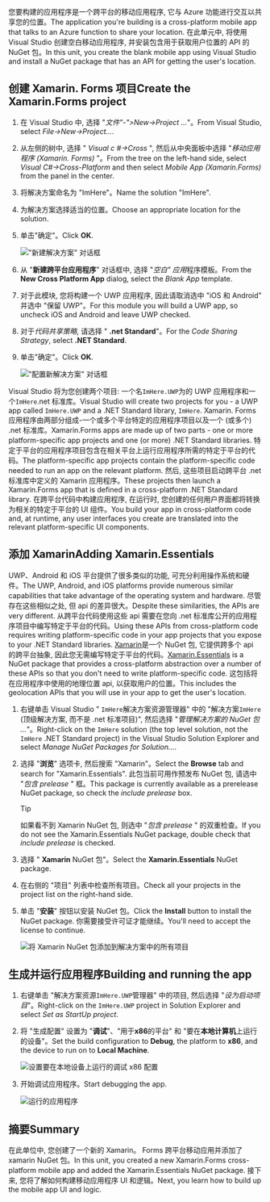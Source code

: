 <span data-ttu-id="1c233-101">您要构建的应用程序是一个跨平台的移动应用程序, 它与 Azure 功能进行交互以共享您的位置。</span><span class="sxs-lookup"><span data-stu-id="1c233-101">The application you're building is a cross-platform mobile app that talks to an Azure function to share your location.</span></span> <span data-ttu-id="1c233-102">在此单元中, 将使用 Visual Studio 创建空白移动应用程序, 并安装包含用于获取用户位置的 API 的 NuGet 包。</span><span class="sxs-lookup"><span data-stu-id="1c233-102">In this unit, you create the blank mobile app using Visual Studio and install a NuGet package that has an API for getting the user's location.</span></span>

## <a name="create-the-xamarinforms-project"></a><span data-ttu-id="1c233-103">创建 Xamarin. Forms 项目</span><span class="sxs-lookup"><span data-stu-id="1c233-103">Create the Xamarin.Forms project</span></span>

1. <span data-ttu-id="1c233-104">在 Visual Studio 中, 选择 "*文件"-">New->Project ...*"。</span><span class="sxs-lookup"><span data-stu-id="1c233-104">From Visual Studio, select *File->New->Project...*.</span></span>

1. <span data-ttu-id="1c233-105">从左侧的树中, 选择 " *Visual c #->Cross* ", 然后从中央面板中选择 "*移动应用程序 (Xamarin. Forms)* "。</span><span class="sxs-lookup"><span data-stu-id="1c233-105">From the tree on the left-hand side, select *Visual C#->Cross-Platform* and then select *Mobile App (Xamarin.Forms)* from the panel in the center.</span></span>

1. <span data-ttu-id="1c233-106">将解决方案命名为 "ImHere"。</span><span class="sxs-lookup"><span data-stu-id="1c233-106">Name the solution "ImHere".</span></span>

1. <span data-ttu-id="1c233-107">为解决方案选择适当的位置。</span><span class="sxs-lookup"><span data-stu-id="1c233-107">Choose an appropriate location for the solution.</span></span>

1. <span data-ttu-id="1c233-108">单击"确定"。</span><span class="sxs-lookup"><span data-stu-id="1c233-108">Click **OK**.</span></span>

    !["新建解决方案" 对话框](../media/2-new-solution-dialog.png)

1. <span data-ttu-id="1c233-110">从 "**新建跨平台应用程序**" 对话框中, 选择 "*空白" 应用*程序模板。</span><span class="sxs-lookup"><span data-stu-id="1c233-110">From the **New Cross Platform App** dialog, select the *Blank App* template.</span></span>

1. <span data-ttu-id="1c233-111">对于此模块, 您将构建一个 UWP 应用程序, 因此请取消选中 "iOS 和 Android" 并选中 "保留 UWP"。</span><span class="sxs-lookup"><span data-stu-id="1c233-111">For this module you will build a UWP app, so uncheck iOS and Android and leave UWP checked.</span></span>

1. <span data-ttu-id="1c233-112">对于*代码共享策略*, 请选择 " **.net Standard**"。</span><span class="sxs-lookup"><span data-stu-id="1c233-112">For the *Code Sharing Strategy*, select **.NET Standard**.</span></span>

1. <span data-ttu-id="1c233-113">单击"确定"。</span><span class="sxs-lookup"><span data-stu-id="1c233-113">Click **OK**.</span></span>

    !["配置新解决方案" 对话框](../media/2-configure-solution-dialog.png)

<span data-ttu-id="1c233-115">Visual Studio 将为您创建两个项目: 一个名`ImHere.UWP`为的 UWP 应用程序和一个`ImHere`.net 标准库。</span><span class="sxs-lookup"><span data-stu-id="1c233-115">Visual Studio will create two projects for you - a UWP app called `ImHere.UWP` and a .NET Standard library, `ImHere`.</span></span> <span data-ttu-id="1c233-116">Xamarin. Forms 应用程序由两部分组成-一个或多个平台特定的应用程序项目以及一个 (或多个) .net 标准库。</span><span class="sxs-lookup"><span data-stu-id="1c233-116">Xamarin.Forms apps are made up of two parts - one or more platform-specific app projects and one (or more) .NET Standard libraries.</span></span> <span data-ttu-id="1c233-117">特定于平台的应用程序项目包含在相关平台上运行应用程序所需的特定于平台的代码。</span><span class="sxs-lookup"><span data-stu-id="1c233-117">The platform-specific app projects contain the platform-specific code needed to run an app on the relevant platform.</span></span> <span data-ttu-id="1c233-118">然后, 这些项目启动跨平台 .net 标准库中定义的 Xamarin 应用程序。</span><span class="sxs-lookup"><span data-stu-id="1c233-118">These projects then launch a Xamarin.Forms app that is defined in a cross-platform .NET Standard library.</span></span> <span data-ttu-id="1c233-119">在跨平台代码中构建应用程序, 在运行时, 您创建的任何用户界面都将转换为相关的特定于平台的 UI 组件。</span><span class="sxs-lookup"><span data-stu-id="1c233-119">You build your app in cross-platform code and, at runtime, any user interfaces you create are translated into the relevant platform-specific UI components.</span></span>

## <a name="adding-xamarinessentials"></a><span data-ttu-id="1c233-120">添加 Xamarin</span><span class="sxs-lookup"><span data-stu-id="1c233-120">Adding Xamarin.Essentials</span></span>

<span data-ttu-id="1c233-121">UWP、Android 和 iOS 平台提供了很多类似的功能, 可充分利用操作系统和硬件。</span><span class="sxs-lookup"><span data-stu-id="1c233-121">The UWP, Android, and iOS platforms provide numerous similar capabilities that take advantage of the operating system and hardware.</span></span> <span data-ttu-id="1c233-122">尽管存在这些相似之处, 但 api 的差异很大。</span><span class="sxs-lookup"><span data-stu-id="1c233-122">Despite these similarities, the APIs are very different.</span></span> <span data-ttu-id="1c233-123">从跨平台代码使用这些 api 需要在您向 .net 标准库公开的应用程序项目中编写特定于平台的代码。</span><span class="sxs-lookup"><span data-stu-id="1c233-123">Using these APIs from cross-platform code requires writing platform-specific code in your app projects that you expose to your .NET Standard libraries.</span></span> <span data-ttu-id="1c233-124">[Xamarin](https://docs.microsoft.com/xamarin/essentials/?azure-portal=true)是一个 NuGet 包, 它提供跨多个 api 的跨平台抽象, 因此您无需编写特定于平台的代码。</span><span class="sxs-lookup"><span data-stu-id="1c233-124">[Xamarin.Essentials](https://docs.microsoft.com/xamarin/essentials/?azure-portal=true) is a NuGet package that provides a cross-platform abstraction over a number of these APIs so that you don't need to write platform-specific code.</span></span> <span data-ttu-id="1c233-125">这包括将在应用程序中使用的地理位置 api, 以获取用户的位置。</span><span class="sxs-lookup"><span data-stu-id="1c233-125">This includes the geolocation APIs that you will use in your app to get the user's location.</span></span>

1. <span data-ttu-id="1c233-126">右键单击 Visual Studio " `ImHere`解决方案资源管理器" 中的 "解决方案`ImHere` (顶级解决方案, 而不是 .net 标准项目)", 然后选择 "*管理解决方案的 NuGet 包 ...*"。</span><span class="sxs-lookup"><span data-stu-id="1c233-126">Right-click on the `ImHere` solution (the top level solution, not the `ImHere` .NET Standard project) in the Visual Studio Solution Explorer and select *Manage NuGet Packages for Solution...*.</span></span>

1. <span data-ttu-id="1c233-127">选择 "**浏览**" 选项卡, 然后搜索 "Xamarin"。</span><span class="sxs-lookup"><span data-stu-id="1c233-127">Select the **Browse** tab and search for "Xamarin.Essentials".</span></span> <span data-ttu-id="1c233-128">此包当前可用作预发布 NuGet 包, 请选中 "*包含 prelease* " 框。</span><span class="sxs-lookup"><span data-stu-id="1c233-128">This package is currently available as a prerelease NuGet package, so check the *include prelease* box.</span></span>

    > [!TIP]
    > <span data-ttu-id="1c233-129">如果看不到 Xamarin NuGet 包, 则选中 "*包含 prelease* " 的双重检查。</span><span class="sxs-lookup"><span data-stu-id="1c233-129">If you do not see the Xamarin.Essentials NuGet package, double check that *include prelease* is checked.</span></span> 

1. <span data-ttu-id="1c233-130">选择 " **Xamarin** NuGet 包"。</span><span class="sxs-lookup"><span data-stu-id="1c233-130">Select the **Xamarin.Essentials** NuGet package.</span></span>

1. <span data-ttu-id="1c233-131">在右侧的 "项目" 列表中检查所有项目。</span><span class="sxs-lookup"><span data-stu-id="1c233-131">Check all your projects in the project list on the right-hand side.</span></span>

1. <span data-ttu-id="1c233-132">单击 "**安装**" 按钮以安装 NuGet 包。</span><span class="sxs-lookup"><span data-stu-id="1c233-132">Click the **Install** button to install the NuGet package.</span></span> <span data-ttu-id="1c233-133">你需要接受许可证才能继续。</span><span class="sxs-lookup"><span data-stu-id="1c233-133">You'll need to accept the license to continue.</span></span>

    ![将 Xamarin NuGet 包添加到解决方案中的所有项目](../media/2-add-essentials-nuget.png)

## <a name="building-and-running-the-app"></a><span data-ttu-id="1c233-135">生成并运行应用程序</span><span class="sxs-lookup"><span data-stu-id="1c233-135">Building and running the app</span></span>

1. <span data-ttu-id="1c233-136">右键单击 "解决方案资源`ImHere.UWP`管理器" 中的项目, 然后选择 "*设为启动项目*"。</span><span class="sxs-lookup"><span data-stu-id="1c233-136">Right-click on the `ImHere.UWP` project in Solution Explorer and select *Set as StartUp project*.</span></span>

1. <span data-ttu-id="1c233-137">将 "生成配置" 设置为 "**调试**"、"用于**x86**的平台" 和 "要在**本地计算机**上运行的设备"。</span><span class="sxs-lookup"><span data-stu-id="1c233-137">Set the build configuration to **Debug**, the platform to **x86**, and the device to run on to **Local Machine**.</span></span>

    ![设置要在本地设备上运行的调试 x86 配置](../media/2-debug-configuration.png)

1. <span data-ttu-id="1c233-139">开始调试应用程序。</span><span class="sxs-lookup"><span data-stu-id="1c233-139">Start debugging the app.</span></span>

    ![运行的应用程序](../media/2-debuging-app.png)

## <a name="summary"></a><span data-ttu-id="1c233-141">摘要</span><span class="sxs-lookup"><span data-stu-id="1c233-141">Summary</span></span>

<span data-ttu-id="1c233-142">在此单位中, 您创建了一个新的 Xamarin。 Forms 跨平台移动应用并添加了 xamarin NuGet 包。</span><span class="sxs-lookup"><span data-stu-id="1c233-142">In this unit, you created a new Xamarin.Forms cross-platform mobile app and added the Xamarin.Essentials NuGet package.</span></span> <span data-ttu-id="1c233-143">接下来, 您将了解如何构建移动应用程序 UI 和逻辑。</span><span class="sxs-lookup"><span data-stu-id="1c233-143">Next, you learn how to build up the mobile app UI and logic.</span></span>